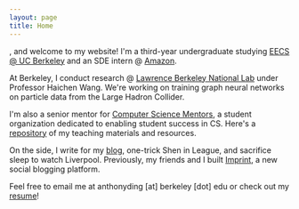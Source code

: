 ```yaml
---
layout: page
title: Home
---
```


<span id="greeting"></span>, and welcome to my website! I'm a third-year undergraduate studying [EECS @ UC Berkeley](https://eecs.berkeley.edu) and an SDE intern @ [Amazon](https://amazon.com).

At Berkeley, I conduct research @ [Lawrence Berkeley National Lab](https://lbl.gov) under Professor Haichen Wang. We're working on training graph neural networks on particle data from the Large Hadron Collider.

I'm also a senior mentor for [Computer Science Mentors](https://csmentors.berkeley.edu), a student organization dedicated to enabling student success in CS. Here's a [repository](https://github.com/dinganthony/teaching) of my teaching materials and resources.

On the side, I write for my [blog](blog), one-trick Shen in League, and sacrifice sleep to watch Liverpool. Previously, my friends and I built [Imprint](https://imprint.to), a new social blogging platform.

Feel free to email me at anthonyding \[at\] berkeley \[dot\] edu or check out my [resume](resume)!